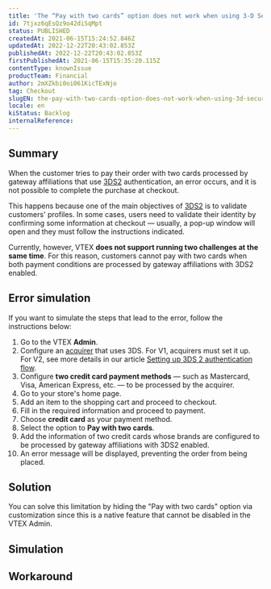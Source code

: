 ```yaml
---
title: 'The “Pay with two cards” option does not work when using 3-D Secure 2.0 (3DS2)'
id: 7tjxz6qEsQz9o42diSqMpt
status: PUBLISHED
createdAt: 2021-06-15T15:24:52.846Z
updatedAt: 2022-12-22T20:43:02.853Z
publishedAt: 2022-12-22T20:43:02.853Z
firstPublishedAt: 2021-06-15T15:35:20.115Z
contentType: knownIssue
productTeam: Financial
author: 2mXZkbi0oi061KicTExNjo
tag: Checkout
slugEN: the-pay-with-two-cards-option-does-not-work-when-using-3d-secure-20-3ds2
locale: en
kiStatus: Backlog
internalReference: 
---
```


## Summary

When the customer tries to pay their order with two cards processed by gateway affiliations that use [3DS2](https://help.vtex.com/en/announcements/fluxo-de-autenticacao-3ds2-aceite-pagamentos-on-line-de-forma-mais-segura--6UdTjjVU1AcEQ2aE3Ftxsl) authentication, an error occurs, and it is not possible to complete the purchase at checkout.

This happens because one of the main objectives of [3DS2](https://help.vtex.com/en/announcements/fluxo-de-autenticacao-3ds2-aceite-pagamentos-on-line-de-forma-mais-segura--6UdTjjVU1AcEQ2aE3Ftxsl) is to validate customers' profiles. In some cases, users need to validate their identity by confirming some information at checkout — usually, a pop-up window will open and they must follow the instructions indicated. 

Currently, however, VTEX __does not support running two challenges at the same time__. For this reason, customers cannot pay with two cards when both payment conditions are processed by gateway affiliations with 3DS2 enabled.

## Error simulation

If you want to simulate the steps that lead to the error, follow the instructions below:

1. Go to the VTEX __Admin__.
2. Configure an [acquirer](https://help.vtex.com/pt/tutorial/o-que-e-um-adquirente--7N1oRTG8dGmOiIugC0cs4E) that uses 3DS. For V1, acquirers must set it up. For V2, see more details in our article [Setting up 3DS 2 authentication flow](https://help.vtex.com/en/tutorial/setting-up-3ds-2-authentication-flow--58XMn5LOA6fwrSkoDoAsg2).
3. Configure __two credit card payment methods__ — such as Mastercard, Visa, American Express, etc. — to be processed by the acquirer. 
4. Go to your store's home page.
5. Add an item to the shopping cart and proceed to checkout.
6. Fill in the required information and proceed to payment.
7. Choose __credit card__ as your payment method.
8. Select the option to __Pay with two cards__.
9. Add the information of two credit cards whose brands are configured to be processed by gateway affiliations with 3DS2 enabled.
10. An error message will be displayed, preventing the order from being placed.

## Solution

You can solve this limitation by hiding the "Pay with two cards" option via customization since this is a native feature that cannot be disabled in the VTEX Admin.  

## Simulation



## Workaround



